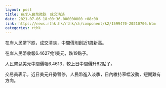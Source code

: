 ```yaml
---
layout: post
title: 在岸人民幣微跌　成交清淡
date: 2021-07-06 18:00:36.000000000 +08:00
link: https://news.rthk.hk/rthk/ch/component/k2/1599470-20210706.htm
categories: rthk
---
```


在岸人民幣下跌，成交清淡，中間價則創近1周新高。

在岸人民幣收報6.4627兌1美元，跌19點子。

人民幣兌美元中間價報6.4613，較上日中間價升82點子。

交易員表示，近日美元升勢暫停，人民幣進入淡季，日內維持窄幅波動，短期難有方向。
